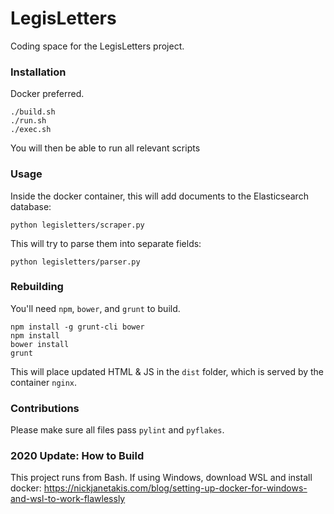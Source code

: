# LegisLetters

Coding space for the LegisLetters project.

### Installation

Docker preferred.

    ./build.sh
    ./run.sh
    ./exec.sh

You will then be able to run all relevant scripts

### Usage

Inside the docker container, this will add documents to the Elasticsearch
database:

    python legisletters/scraper.py

This will try to parse them into separate fields:

    python legisletters/parser.py

### Rebuilding

You'll need `npm`, `bower`, and `grunt` to build.

    npm install -g grunt-cli bower
    npm install
    bower install
    grunt

This will place updated HTML & JS in the `dist` folder, which is served by the
container `nginx`.

### Contributions

Please make sure all files pass `pylint` and `pyflakes`.

### 2020 Update: How to Build

This project runs from Bash. If using Windows, download WSL and install docker: https://nickjanetakis.com/blog/setting-up-docker-for-windows-and-wsl-to-work-flawlessly

